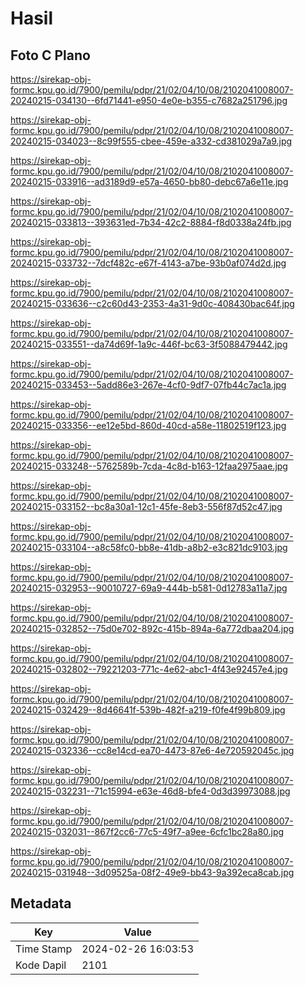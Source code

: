 # Hasil

## Foto C Plano

https://sirekap-obj-formc.kpu.go.id/7900/pemilu/pdpr/21/02/04/10/08/2102041008007-20240215-034130--6fd71441-e950-4e0e-b355-c7682a251796.jpg

https://sirekap-obj-formc.kpu.go.id/7900/pemilu/pdpr/21/02/04/10/08/2102041008007-20240215-034023--8c99f555-cbee-459e-a332-cd381029a7a9.jpg

https://sirekap-obj-formc.kpu.go.id/7900/pemilu/pdpr/21/02/04/10/08/2102041008007-20240215-033916--ad3189d9-e57a-4650-bb80-debc67a6e11e.jpg

https://sirekap-obj-formc.kpu.go.id/7900/pemilu/pdpr/21/02/04/10/08/2102041008007-20240215-033813--393631ed-7b34-42c2-8884-f8d0338a24fb.jpg

https://sirekap-obj-formc.kpu.go.id/7900/pemilu/pdpr/21/02/04/10/08/2102041008007-20240215-033732--7dcf482c-e67f-4143-a7be-93b0af074d2d.jpg

https://sirekap-obj-formc.kpu.go.id/7900/pemilu/pdpr/21/02/04/10/08/2102041008007-20240215-033636--c2c60d43-2353-4a31-9d0c-408430bac64f.jpg

https://sirekap-obj-formc.kpu.go.id/7900/pemilu/pdpr/21/02/04/10/08/2102041008007-20240215-033551--da74d69f-1a9c-446f-bc63-3f5088479442.jpg

https://sirekap-obj-formc.kpu.go.id/7900/pemilu/pdpr/21/02/04/10/08/2102041008007-20240215-033453--5add86e3-267e-4cf0-9df7-07fb44c7ac1a.jpg

https://sirekap-obj-formc.kpu.go.id/7900/pemilu/pdpr/21/02/04/10/08/2102041008007-20240215-033356--ee12e5bd-860d-40cd-a58e-11802519f123.jpg

https://sirekap-obj-formc.kpu.go.id/7900/pemilu/pdpr/21/02/04/10/08/2102041008007-20240215-033248--5762589b-7cda-4c8d-b163-12faa2975aae.jpg

https://sirekap-obj-formc.kpu.go.id/7900/pemilu/pdpr/21/02/04/10/08/2102041008007-20240215-033152--bc8a30a1-12c1-45fe-8eb3-556f87d52c47.jpg

https://sirekap-obj-formc.kpu.go.id/7900/pemilu/pdpr/21/02/04/10/08/2102041008007-20240215-033104--a8c58fc0-bb8e-41db-a8b2-e3c821dc9103.jpg

https://sirekap-obj-formc.kpu.go.id/7900/pemilu/pdpr/21/02/04/10/08/2102041008007-20240215-032953--90010727-69a9-444b-b581-0d12783a11a7.jpg

https://sirekap-obj-formc.kpu.go.id/7900/pemilu/pdpr/21/02/04/10/08/2102041008007-20240215-032852--75d0e702-892c-415b-894a-6a772dbaa204.jpg

https://sirekap-obj-formc.kpu.go.id/7900/pemilu/pdpr/21/02/04/10/08/2102041008007-20240215-032802--79221203-771c-4e62-abc1-4f43e92457e4.jpg

https://sirekap-obj-formc.kpu.go.id/7900/pemilu/pdpr/21/02/04/10/08/2102041008007-20240215-032429--8d46641f-539b-482f-a219-f0fe4f99b809.jpg

https://sirekap-obj-formc.kpu.go.id/7900/pemilu/pdpr/21/02/04/10/08/2102041008007-20240215-032336--cc8e14cd-ea70-4473-87e6-4e720592045c.jpg

https://sirekap-obj-formc.kpu.go.id/7900/pemilu/pdpr/21/02/04/10/08/2102041008007-20240215-032231--71c15994-e63e-46d8-bfe4-0d3d39973088.jpg

https://sirekap-obj-formc.kpu.go.id/7900/pemilu/pdpr/21/02/04/10/08/2102041008007-20240215-032031--867f2cc6-77c5-49f7-a9ee-6cfc1bc28a80.jpg

https://sirekap-obj-formc.kpu.go.id/7900/pemilu/pdpr/21/02/04/10/08/2102041008007-20240215-031948--3d09525a-08f2-49e9-bb43-9a392eca8cab.jpg


## Metadata

| Key        | Value               |
| ---------- | ------------------- |
| Time Stamp | 2024-02-26 16:03:53 |
| Kode Dapil | 2101                |



